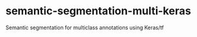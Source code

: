 # semantic-segmentation-multi-keras
Semantic segmentation for multiclass annotations using Keras/tf
